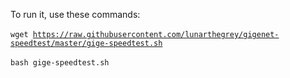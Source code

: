 To run it, use these commands:
<br />
<br />
<code>wget https://raw.githubusercontent.com/lunarthegrey/gigenet-speedtest/master/gige-speedtest.sh</code>
<br />
<br />
<code>bash gige-speedtest.sh</code>
